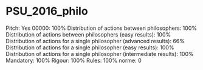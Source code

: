 # PSU_2016_philo

Pitch: Yes
00000: 100%
Distribution of actions between philosophers: 100%
Distribution of actions between philosophers (easy results): 100%
Distribution of actions for a single philosopher (advanced results): 66%
Distribution of actions for a single philosopher (easy results): 100%
Distribution of actions for a single philosopher (intermediate results): 100%
Mandatory: 100%
Rigour: 100%
Rules: 100%
norme: 0
